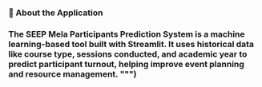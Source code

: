 ### 📘 About the Application  
### The SEEP Mela Participants Prediction System is a machine learning-based tool built with Streamlit. It uses historical data like course type, sessions conducted, and academic year to predict participant turnout, helping improve event planning and resource management. """)
